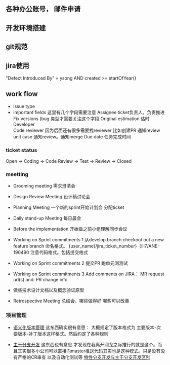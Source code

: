 ## 各种办公账号， 邮件申请

## 开发环境搭建

## git规范

## jira使用
"Defect Introduced By" = ysong  AND created >= startOfYear()

## work flow
- issue type
- important fields
这里有几个字段需要注意
Assignee ticket负责人。负责推进
Fix versions (bug 类型才需要关注这个字段
Original estimation  估时
Developer  
Code reviewer 因为后面还有很多需要找reviewer  比如创建PR 通知review unit case 通知review。通知merge 
Due date  任务完成时间

### ticket status
Open -> Coding -> Code Review -> Test -> Review -> Closed

### meetting
- Grooming meeting 需求澄清会
- Design Review Meeting 设计稿讨论会
- Planning Meeting 一个新的sprint开始计划会 分配ticket
- Daily stand-up Meeting 每日晨会
- Before the implementation 开始做之前小组理解同步会议
- Working on Sprint commitments 1
  从develop branch checkout out a new feature branch 命名格式。 {user_name}/jira_ticket_number}（lli7/ANE-190490  注意代码格式。包括提交格式
  
- Working on Sprint commitments 2
提交PR 跑单元测测试

- Working on Sprint commitments 3
Add comments on JIRA： MR request url(s)  and. PR change info

- 做些技术设计文档以及概念验证原型

- Retrospective Meeting 总结会。哪些做得好 哪些可以改善


###  项目管理
- [语义化版本管理](https://semver.org/lang/zh-CN/)
这东西确实很有意思： 大概规定了版本格式为 主要版本-次要版本-补丁版本这样格式。然后约定了各种规则

- [主干分支开发](https://cn.trunkbaseddevelopment.com/)
这东西也有意思 才发现在我离开网龙之际推行的就是这个。而且其实很多小公司可以直接向master推送代码其实也是这种模式。只是没有没有严格的CR审查 以及自动化测试等
[特性分支开发与主干分支开发区别](https://juejin.cn/post/6967981728619544606)
 

